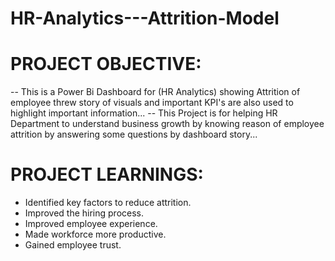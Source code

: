 # HR-Analytics---Attrition-Model
# PROJECT OBJECTIVE:
-- This is a Power Bi Dashboard for (HR Analytics) showing Attrition of employee threw story of visuals and important KPI's are also used to highlight important information...
-- This Project is for helping HR Department to understand business growth by knowing reason of employee attrition by answering some questions by dashboard story...
# PROJECT LEARNINGS:
- Identified key factors to reduce attrition. 
- Improved the hiring process. 
- Improved employee experience. 
- Made workforce more productive. 
- Gained employee trust.
